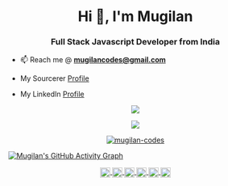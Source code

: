 <h1 align="center">Hi 👋, I'm Mugilan</h1>
<h3 align="center">Full Stack Javascript Developer from India</h3>

- 📫  Reach me @ **mugilancodes@gmail.com**

- My Sourcerer [Profile](https://sourcerer.io/mugilan-codes)

- My LinkedIn [Profile](https://www.linkedin.com/in/mugilan-codes/)

<p align="center">
  <a href="https://github.com/ryo-ma/github-profile-trophy" target="_blank">
    <img src="https://github-profile-trophy.vercel.app/?username=Mugilan-Codes&theme=onedark&rank=SECRET,SSS,SS,S,AAA,AA,A&margin-w=10&margin-h=10">
  </a>
</p>

<p align="center">
  <a href="https://github.com/DenverCoder1/github-readme-streak-stats" target="_blank">
    <img src="https://github-readme-streak-stats.herokuapp.com/?user=Mugilan-Codes&theme=dark"/>
  </a>
</p>

<p align="center">
  <a href="https://github.com/anuraghazra/github-readme-stats" target="_blank">
    <img src="https://github-readme-stats.vercel.app/api?username=mugilan-codes&show_icons=true&include_all_commits=true&theme=radical" alt="mugilan-codes" />
  </a>
</p>

<!--
<p align="center">
  <a href="https://github.com/anuraghazra/github-readme-stats" target="_blank">
    <img src="https://github-readme-stats.vercel.app/api/wakatime?username=Mugilan_Codes" alt="Mugilan_Codes's wakatime stats" />
  </a>
</p>
-->

[![Mugilan's GitHub Activity Graph](https://activity-graph.herokuapp.com/graph?username=Mugilan-Codes&theme=github)](https://github.com/ashutosh00710/github-readme-activity-graph)

<p align="center">
  <a href="https://codepen.io/mugilan-codes" target="blank">
    <img align="center" src="https://cdn.jsdelivr.net/npm/simple-icons@3.0.1/icons/codepen.svg" alt="mugilan-codes" height="20" width="20" />
  </a>
  <a href="https://twitter.com/mugilancodes" target="blank">
    <img align="center" src="https://cdn.jsdelivr.net/npm/simple-icons@3.0.1/icons/twitter.svg" alt="mugilancodes" height="20" width="20" />
  </a>
  <a href="https://linkedin.com/in/mugilan-codes" target="blank">
    <img align="center" src="https://cdn.jsdelivr.net/npm/simple-icons@3.0.1/icons/linkedin.svg" alt="mugilan-codes" height="20" width="20" />
  </a>
  <a href="https://stackoverflow.com/users/12381908/mugilan-e-s" target="blank">
    <img align="center" src="https://cdn.jsdelivr.net/npm/simple-icons@3.0.1/icons/stackoverflow.svg" alt="users/12381908/mugilan-e-s" height="20" width="20" />
  </a>
  <a href="https://fb.com/mugilancodes" target="blank">
    <img align="center" src="https://cdn.jsdelivr.net/npm/simple-icons@3.0.1/icons/facebook.svg" alt="mugilancodes" height="20" width="20" />
  </a>
  <a href="https://instagram.com/mugilancodes" target="blank">
    <img align="center" src="https://cdn.jsdelivr.net/npm/simple-icons@3.0.1/icons/instagram.svg" alt="mugilancodes" height="20" width="20" />
  </a>
</p>

<!--
<p align="center">
  <img src="https://metrics.lecoq.io/Mugilan-Codes?template=classic&followup=1&isocalendar=1&languages=1&isocalendar.duration=full-year&config.timezone=Asia%2FCalcutta" alt="Metrics">
</p>
-->
